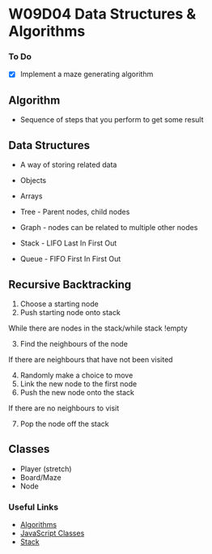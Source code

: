 # W09D04 Data Structures & Algorithms

### To Do
- [x] Implement a maze generating algorithm

## Algorithm

* Sequence of steps that you perform to get some result

## Data Structures

* A way of storing related data
* Objects
* Arrays

* Tree - Parent nodes, child nodes
* Graph - nodes can be related to multiple other nodes
* Stack - LIFO Last In First Out
* Queue - FIFO First In First Out

## Recursive Backtracking

1. Choose a starting node
2. Push starting node onto stack

While there are nodes in the stack/while stack !empty

3. Find the neighbours of the node

If there are neighbours that have not been visited

4. Randomly make a choice to move
5. Link the new node to the first node
6. Push the new node onto the stack

If there are no neighbours to visit

7. Pop the node off the stack

## Classes

* Player (stretch)
* Board/Maze
* Node

### Useful Links

* [Algorithms](https://en.wikipedia.org/wiki/Algorithm)
* [JavaScript Classes](https://developer.mozilla.org/en-US/docs/Web/JavaScript/Reference/Classes)
* [Stack](https://en.wikipedia.org/wiki/Stack_(abstract_data_type))
